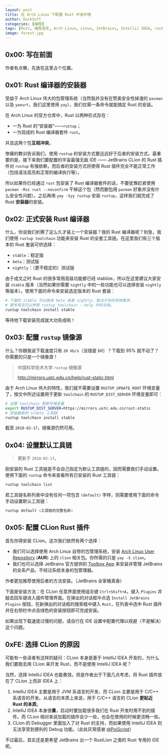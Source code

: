 ```yaml
---
layout: post
title: 在 Arch Linux 下配置 Rust 开发环境
author: DuckSoft
categories: [编程]
tags: [Rust, 编程语言, Arch Linux, Linux, JetBrains, IntelliJ IDEA, rustup]
image: forest.jpg
---
```


## 0x00: 写在前面
作者有点懒，先放在这里占个位置。

## 0x01: Rust 编译器的安装器
受益于 Arch Linux 伟大的包管理系统（当然我并没有在赞美安全性掉渣的 `pacman` 以及 `yaourt`，我们这里使用 `yay`），我们仅需一条命令就能搞定 Rust 的安装。

在 Arch Linux 的官方仓库中，Rust 以两种形式存在：
* 一为 Rust 的“安装器”——`rustup`；
* 一为现成的 Rust 编译器套件 `rust`。

并且这两个包**互相冲突**。

惨痛的教训告诉我们，使用 `rustup` 的安装方式要远远好于后者的安装方式。最重要的是，接下来我们要配置的宇宙最强无敌 IDE —— JetBrains CLion 的 Rust 插件对 `rustup` 有强依赖，而后者的安装方式将使得 Rust 插件完全不能正常工作（包括语法高亮和正常的编译执行等）。

所以如果你已经通过 `rust` 包安装了 Rust 编译器套件的话，不要犹豫赶紧使用 `pacman -Rss rust --noconfirm` 干掉这个包（然而删包用 `pacman` 好象并没有什么安全性问题）。之后再用 `yay -Syy rustup` 安装 `rustup`，这样我们就完成了 Rust **安装器**的安装。

## 0x02: 正式安装 Rust 编译器
什么，你说我们折腾了这么久才装上一个安装器？我的 Rust 编译器呢？别急，我们使用 `rustup toolchain` 功能来安装 Rust 的全套工具链。在这里我们有三个版本的 Rust 套装可供选择：
 - `stable`：稳定版
 - `beta`：测试版
 - `nightly`：（更不稳定的）测试版

由于成文之时 Rust 的很多常用高级功能都已经 stablize，所以在这里建议大家安装 `stable` 版本（当然如果你需要 `nightly` 中的一些功能也可以选择安装 `nightly` 等版本）。使用下面的命令来安装选定版本的 Rust 套装：

```bash
# 下面的 stable 可以换成 beta 或者 nightly，取决于你的具体需求。
# 更多用法可以参照 rustup toolchain --help 中的文档。
rustup toolchain install stable
```
等待他下载安装完成就大功告成啦！


## 0x03: 配置 `rustup` 镜像源
什么？你跟我说下载速度只有 `20 kb/s`（没错是 bit）？下载到 95% 就不动了？你需要的只是一个镜像源！

> 中国科学技术大学 `rustup` 镜像源
> 
> http://mirrors.ustc.edu.cn/help/rust-static.html

由于 Arch Linux 伟大的特性，我们就不需要设置 `RUSTUP_UPDATE_ROOT` 环境变量了，按文中所述设置用于更新 `toolchain` 的 `RUSTUP_DIST_SERVER` 环境变量即可：

```bash
# 设置 toolchain 更新环境变量
export RUSTUP_DIST_SERVER=https://mirrors.ustc.edu.cn/rust-static
# 安装最新的 stable 工具链
rustup toolchain install stable
```
截至 `2018-02-17`，镜像源仍然可用。

## 0x04: 设置默认工具链

> 更新于 `2018-02-17`。

刚安装的 Rust 工具链是不会自己指定为默认工具链的，因而需要我们手动设置。使用下面的 `rustup` 命令来查看所有已安装的 Rust 工具链：

```bash
rustup toolchain list
```
若工具链名称列表中没有任何一项包含 `(default)` 字样，则需要使用下面的命令手动设置默认工具链：

```bash
rustup default <工具链的完整名称>
```

## 0x05: 配置 CLion Rust 插件
首先你得安装 CLion。这次我们依然有两个选择：
* 我们可以选择使用 Arch Linux 自带的包管理系统，安装 [Arch Linux User Repository](https://aur.archlinux.org/) (**AUR**) 上的 `clion` 相关包。你所需的只是 `yay -S clion`。
* 我们也可以选择 JetBrains 官方提供的 [Toolbox App](https://www.jetbrains.com/toolbox/) 来安装并管理 JetBrains 的全系产品，不经过系统本身的包管理器。

作者更加推荐使用后者的方法安装。（JetBrains 全家桶真香）

下面是安装方法：在 CLion 任意界面使用组合键 `Ctrl+Shift+A`，键入 `Plugins` 并敲击回车键进入插件管理界面。在弹出的对话框中点选 `Install JetBrains Plugins` 按钮，在新弹出的对话框的搜索框中键入 `Rust`，在列表中选中 Rust 插件并在右侧栏中点击绿色的安装按钮即可完成安装。

如果出现下载速度过慢的问题，请自行在 IDE 设置中配置代理以规避（不是解决）这个问题。

## 0xFE: 选择 CLion 的原因
可能有一些读者有这样的疑问：CLion 本身是基于 IntelliJ IDEA 开发的，为什么我们要跑去用 CLion 来开发 Rust，而不是使用 IntelliJ IDEA 呢？

当然，选择 IntelliJ IDEA 也能奏效。但是作者出于下面几点考虑，将 Rust 插件放在了 CLion 上而非 IDEA 上：

1. IntelliJ IDEA 主要是用于 JVM 系语言的开发，而 CLion 主要是用于 C/C++ 系语言的开发。从语言的本质上来说，用于 C/C++ 语言的 CLion **更贴近 Rust 的本质**。
2. IntelliJ IDEA 本身很**重**，启动时要加载很多我们在 Rust 开发时用不到的插件。而 CLion 相对来说加载的插件会少一些，也会在使用的时候更流畅一些。
3. CLion 的 Debugger 里面加入了对 Rust 的支持，而如果使用 IntelliJ IDEA 则无法享受到便利的 Debug 功能。（此处灰常感谢 [@PoiScript](https://github.com/PoiScript)）

不过最后，其实还是更希望 JetBrains 出一个 RustLion 之类的 Rust 专用的 IDE 呢。